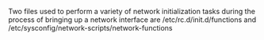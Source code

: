 Two files used to perform a variety of network initialization tasks during the process of bringing up a network interface are /etc/rc.d/init.d/functions and /etc/sysconfig/network-scripts/network-functions
